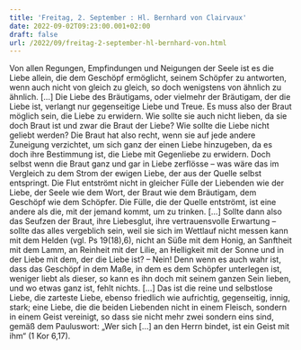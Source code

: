 ```yaml
---
title: 'Freitag, 2. September : Hl. Bernhard von Clairvaux'
date: 2022-09-02T09:23:00.001+02:00
draft: false
url: /2022/09/freitag-2-september-hl-bernhard-von.html
---
```


Von allen Regungen, Empfindungen und Neigungen der Seele ist es die Liebe allein, die dem Geschöpf ermöglicht, seinem Schöpfer zu antworten, wenn auch nicht von gleich zu gleich, so doch wenigstens von ähnlich zu ähnlich. \[…\] Die Liebe des Bräutigams, oder vielmehr der Bräutigam, der die Liebe ist, verlangt nur gegenseitige Liebe und Treue. Es muss also der Braut möglich sein, die Liebe zu erwidern. Wie sollte sie auch nicht lieben, da sie doch Braut ist und zwar die Braut der Liebe? Wie sollte die Liebe nicht geliebt werden? Die Braut hat also recht, wenn sie auf jede andere Zuneigung verzichtet, um sich ganz der einen Liebe hinzugeben, da es doch ihre Bestimmung ist, die Liebe mit Gegenliebe zu erwidern. Doch selbst wenn die Braut ganz und gar in Liebe zerflösse – was wäre das im Vergleich zu dem Strom der ewigen Liebe, der aus der Quelle selbst entspringt. Die Flut entströmt nicht in gleicher Fülle der Liebenden wie der Liebe, der Seele wie dem Wort, der Braut wie dem Bräutigam, dem Geschöpf wie dem Schöpfer. Die Fülle, die der Quelle entströmt, ist eine andere als die, mit der jemand kommt, um zu trinken. \[…\] Sollte dann also das Seufzen der Braut, ihre Liebesglut, ihre vertrauensvolle Erwartung – sollte das alles vergeblich sein, weil sie sich im Wettlauf nicht messen kann mit dem Helden (vgl. Ps 19(18),6), nicht an Süße mit dem Honig, an Sanftheit mit dem Lamm, an Reinheit mit der Lilie, an Helligkeit mit der Sonne und in der Liebe mit dem, der die Liebe ist? – Nein! Denn wenn es auch wahr ist, dass das Geschöpf in dem Maße, in dem es dem Schöpfer unterlegen ist, weniger liebt als dieser, so kann es ihn doch mit seinem ganzen Sein lieben, und wo etwas ganz ist, fehlt nichts. \[…\] Das ist die reine und selbstlose Liebe, die zarteste Liebe, ebenso friedlich wie aufrichtig, gegenseitig, innig, stark; eine Liebe, die die beiden Liebenden nicht in einem Fleisch, sondern in einem Geist vereinigt, so dass sie nicht mehr zwei sondern eins sind, gemäß dem Pauluswort: „Wer sich \[…\] an den Herrn bindet, ist ein Geist mit ihm“ (1 Kor 6,17).